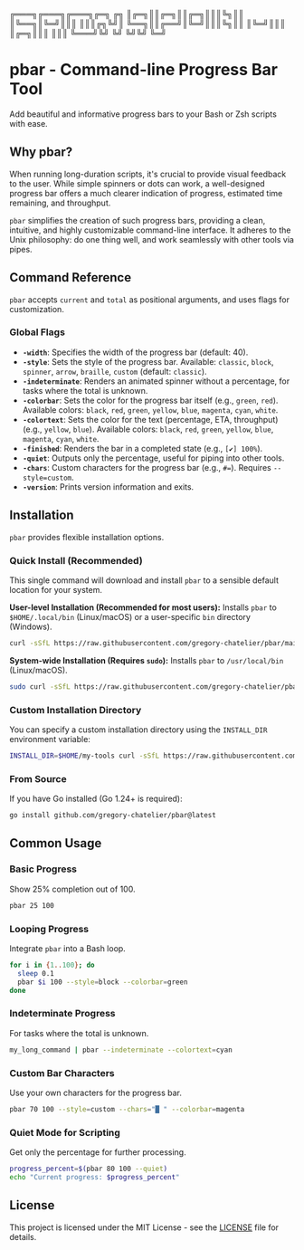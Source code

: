 ╔═══╗╔═══╗╔═══╗╔═╗ ╔╗
║╔═╗║║╔═╗║║╔═╗║║║╚╗║║
║╚══╗║╚═╝║║║ ║║║╔╗╚╝║
╚══╗║║╔══╝║╚═╝║║║╚╗║║
║╚═╝║║║   ║╔═╗║║║ ║║║
╚═══╝╚╝   ╚╝ ╚╝╚╝ ╚═╝

# pbar - Command-line Progress Bar Tool

Add beautiful and informative progress bars to your Bash or Zsh scripts with ease.

## Why pbar?

When running long-duration scripts, it's crucial to provide visual feedback to the user. While simple spinners or dots can work, a well-designed progress bar offers a much clearer indication of progress, estimated time remaining, and throughput.

`pbar` simplifies the creation of such progress bars, providing a clean, intuitive, and highly customizable command-line interface. It adheres to the Unix philosophy: do one thing well, and work seamlessly with other tools via pipes.

## Command Reference

`pbar` accepts `current` and `total` as positional arguments, and uses flags for customization.

### Global Flags

*   **`-width`**: Specifies the width of the progress bar (default: 40).
*   **`-style`**: Sets the style of the progress bar. Available: `classic`, `block`, `spinner`, `arrow`, `braille`, `custom` (default: `classic`).
*   **`-indeterminate`**: Renders an animated spinner without a percentage, for tasks where the total is unknown.
*   **`-colorbar`**: Sets the color for the progress bar itself (e.g., `green`, `red`). Available colors: `black`, `red`, `green`, `yellow`, `blue`, `magenta`, `cyan`, `white`.
*   **`-colortext`**: Sets the color for the text (percentage, ETA, throughput) (e.g., `yellow`, `blue`). Available colors: `black`, `red`, `green`, `yellow`, `blue`, `magenta`, `cyan`, `white`.
*   **`-finished`**: Renders the bar in a completed state (e.g., `[✔] 100%`).
*   **`-quiet`**: Outputs only the percentage, useful for piping into other tools.
*   **`-chars`**: Custom characters for the progress bar (e.g., `#=`). Requires `--style=custom`.
*   **`-version`**: Prints version information and exits.

## Installation

`pbar` provides flexible installation options.

### Quick Install (Recommended)

This single command will download and install `pbar` to a sensible default location for your system.

**User-level Installation (Recommended for most users):**
Installs `pbar` to `$HOME/.local/bin` (Linux/macOS) or a user-specific `bin` directory (Windows).

```bash
curl -sSfL https://raw.githubusercontent.com/gregory-chatelier/pbar/main/install.sh | sh
```

**System-wide Installation (Requires `sudo`):**
Installs `pbar` to `/usr/local/bin` (Linux/macOS).

```bash
sudo curl -sSfL https://raw.githubusercontent.com/gregory-chatelier/pbar/main/install.sh | sh
```

### Custom Installation Directory

You can specify a custom installation directory using the `INSTALL_DIR` environment variable:

```bash
INSTALL_DIR=$HOME/my-tools curl -sSfL https://raw.githubusercontent.com/gregory-chatelier/pbar/main/install.sh | sh
```

### From Source

If you have Go installed (Go 1.24+ is required):

```bash
go install github.com/gregory-chatelier/pbar@latest
```

## Common Usage

### Basic Progress

Show 25% completion out of 100.

```bash
pbar 25 100
```

### Looping Progress

Integrate `pbar` into a Bash loop.

```bash
for i in {1..100}; do
  sleep 0.1
  pbar $i 100 --style=block --colorbar=green
done
```

### Indeterminate Progress

For tasks where the total is unknown.

```bash
my_long_command | pbar --indeterminate --colortext=cyan
```

### Custom Bar Characters

Use your own characters for the progress bar.

```bash
pbar 70 100 --style=custom --chars="█ " --colorbar=magenta
```

### Quiet Mode for Scripting

Get only the percentage for further processing.

```bash
progress_percent=$(pbar 80 100 --quiet)
echo "Current progress: $progress_percent"
```

## License

This project is licensed under the MIT License - see the [LICENSE](LICENSE) file for details.
